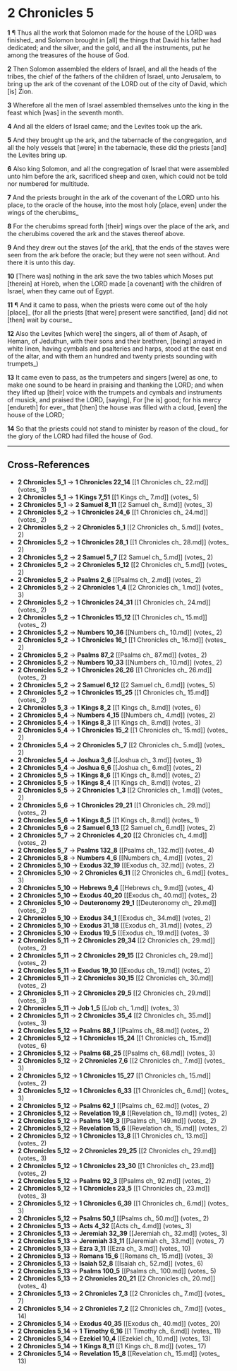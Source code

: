 # 2 Chronicles 5

**1** ¶ Thus all the work that Solomon made for the house of the LORD was finished_ and Solomon brought in [all] the things that David his father had dedicated; and the silver, and the gold, and all the instruments, put he among the treasures of the house of God.

**2** Then Solomon assembled the elders of Israel, and all the heads of the tribes, the chief of the fathers of the children of Israel, unto Jerusalem, to bring up the ark of the covenant of the LORD out of the city of David, which [is] Zion.

**3** Wherefore all the men of Israel assembled themselves unto the king in the feast which [was] in the seventh month.

**4** And all the elders of Israel came; and the Levites took up the ark.

**5** And they brought up the ark, and the tabernacle of the congregation, and all the holy vessels that [were] in the tabernacle, these did the priests [and] the Levites bring up.

**6** Also king Solomon, and all the congregation of Israel that were assembled unto him before the ark, sacrificed sheep and oxen, which could not be told nor numbered for multitude.

**7** And the priests brought in the ark of the covenant of the LORD unto his place, to the oracle of the house, into the most holy [place, even] under the wings of the cherubims_

**8** For the cherubims spread forth [their] wings over the place of the ark, and the cherubims covered the ark and the staves thereof above.

**9** And they drew out the staves [of the ark], that the ends of the staves were seen from the ark before the oracle; but they were not seen without. And there it is unto this day.

**10** [There was] nothing in the ark save the two tables which Moses put [therein] at Horeb, when the LORD made [a covenant] with the children of Israel, when they came out of Egypt.

**11** ¶ And it came to pass, when the priests were come out of the holy [place]_ (for all the priests [that were] present were sanctified, [and] did not [then] wait by course_

**12** Also the Levites [which were] the singers, all of them of Asaph, of Heman, of Jeduthun, with their sons and their brethren, [being] arrayed in white linen, having cymbals and psalteries and harps, stood at the east end of the altar, and with them an hundred and twenty priests sounding with trumpets_)

**13** It came even to pass, as the trumpeters and singers [were] as one, to make one sound to be heard in praising and thanking the LORD; and when they lifted up [their] voice with the trumpets and cymbals and instruments of musick, and praised the LORD, [saying], For [he is] good; for his mercy [endureth] for ever_ that [then] the house was filled with a cloud, [even] the house of the LORD;

**14** So that the priests could not stand to minister by reason of the cloud_ for the glory of the LORD had filled the house of God.

---

## Cross-References

- **2 Chronicles 5_1** → **1 Chronicles 22_14** [[1 Chronicles ch_ 22.md]] (votes_ 3)
- **2 Chronicles 5_1** → **1 Kings 7_51** [[1 Kings ch_ 7.md]] (votes_ 5)
- **2 Chronicles 5_1** → **2 Samuel 8_11** [[2 Samuel ch_ 8.md]] (votes_ 3)
- **2 Chronicles 5_2** → **1 Chronicles 24_6** [[1 Chronicles ch_ 24.md]] (votes_ 2)
- **2 Chronicles 5_2** → **2 Chronicles 5_1** [[2 Chronicles ch_ 5.md]] (votes_ 2)
- **2 Chronicles 5_2** → **1 Chronicles 28_1** [[1 Chronicles ch_ 28.md]] (votes_ 2)
- **2 Chronicles 5_2** → **2 Samuel 5_7** [[2 Samuel ch_ 5.md]] (votes_ 2)
- **2 Chronicles 5_2** → **2 Chronicles 5_12** [[2 Chronicles ch_ 5.md]] (votes_ 2)
- **2 Chronicles 5_2** → **Psalms 2_6** [[Psalms ch_ 2.md]] (votes_ 2)
- **2 Chronicles 5_2** → **2 Chronicles 1_4** [[2 Chronicles ch_ 1.md]] (votes_ 3)
- **2 Chronicles 5_2** → **1 Chronicles 24_31** [[1 Chronicles ch_ 24.md]] (votes_ 2)
- **2 Chronicles 5_2** → **1 Chronicles 15_12** [[1 Chronicles ch_ 15.md]] (votes_ 2)
- **2 Chronicles 5_2** → **Numbers 10_36** [[Numbers ch_ 10.md]] (votes_ 2)
- **2 Chronicles 5_2** → **1 Chronicles 16_1** [[1 Chronicles ch_ 16.md]] (votes_ 2)
- **2 Chronicles 5_2** → **Psalms 87_2** [[Psalms ch_ 87.md]] (votes_ 2)
- **2 Chronicles 5_2** → **Numbers 10_33** [[Numbers ch_ 10.md]] (votes_ 2)
- **2 Chronicles 5_2** → **1 Chronicles 26_26** [[1 Chronicles ch_ 26.md]] (votes_ 2)
- **2 Chronicles 5_2** → **2 Samuel 6_12** [[2 Samuel ch_ 6.md]] (votes_ 5)
- **2 Chronicles 5_2** → **1 Chronicles 15_25** [[1 Chronicles ch_ 15.md]] (votes_ 2)
- **2 Chronicles 5_3** → **1 Kings 8_2** [[1 Kings ch_ 8.md]] (votes_ 6)
- **2 Chronicles 5_4** → **Numbers 4_15** [[Numbers ch_ 4.md]] (votes_ 2)
- **2 Chronicles 5_4** → **1 Kings 8_3** [[1 Kings ch_ 8.md]] (votes_ 3)
- **2 Chronicles 5_4** → **1 Chronicles 15_2** [[1 Chronicles ch_ 15.md]] (votes_ 2)
- **2 Chronicles 5_4** → **2 Chronicles 5_7** [[2 Chronicles ch_ 5.md]] (votes_ 2)
- **2 Chronicles 5_4** → **Joshua 3_6** [[Joshua ch_ 3.md]] (votes_ 3)
- **2 Chronicles 5_4** → **Joshua 6_6** [[Joshua ch_ 6.md]] (votes_ 2)
- **2 Chronicles 5_5** → **1 Kings 8_6** [[1 Kings ch_ 8.md]] (votes_ 2)
- **2 Chronicles 5_5** → **1 Kings 8_4** [[1 Kings ch_ 8.md]] (votes_ 2)
- **2 Chronicles 5_5** → **2 Chronicles 1_3** [[2 Chronicles ch_ 1.md]] (votes_ 2)
- **2 Chronicles 5_6** → **1 Chronicles 29_21** [[1 Chronicles ch_ 29.md]] (votes_ 2)
- **2 Chronicles 5_6** → **1 Kings 8_5** [[1 Kings ch_ 8.md]] (votes_ 1)
- **2 Chronicles 5_6** → **2 Samuel 6_13** [[2 Samuel ch_ 6.md]] (votes_ 2)
- **2 Chronicles 5_7** → **2 Chronicles 4_20** [[2 Chronicles ch_ 4.md]] (votes_ 2)
- **2 Chronicles 5_7** → **Psalms 132_8** [[Psalms ch_ 132.md]] (votes_ 4)
- **2 Chronicles 5_8** → **Numbers 4_6** [[Numbers ch_ 4.md]] (votes_ 2)
- **2 Chronicles 5_10** → **Exodus 32_19** [[Exodus ch_ 32.md]] (votes_ 2)
- **2 Chronicles 5_10** → **2 Chronicles 6_11** [[2 Chronicles ch_ 6.md]] (votes_ 3)
- **2 Chronicles 5_10** → **Hebrews 9_4** [[Hebrews ch_ 9.md]] (votes_ 4)
- **2 Chronicles 5_10** → **Exodus 40_20** [[Exodus ch_ 40.md]] (votes_ 2)
- **2 Chronicles 5_10** → **Deuteronomy 29_1** [[Deuteronomy ch_ 29.md]] (votes_ 2)
- **2 Chronicles 5_10** → **Exodus 34_1** [[Exodus ch_ 34.md]] (votes_ 2)
- **2 Chronicles 5_10** → **Exodus 31_18** [[Exodus ch_ 31.md]] (votes_ 2)
- **2 Chronicles 5_10** → **Exodus 19_5** [[Exodus ch_ 19.md]] (votes_ 3)
- **2 Chronicles 5_11** → **2 Chronicles 29_34** [[2 Chronicles ch_ 29.md]] (votes_ 2)
- **2 Chronicles 5_11** → **2 Chronicles 29_15** [[2 Chronicles ch_ 29.md]] (votes_ 2)
- **2 Chronicles 5_11** → **Exodus 19_10** [[Exodus ch_ 19.md]] (votes_ 2)
- **2 Chronicles 5_11** → **2 Chronicles 30_15** [[2 Chronicles ch_ 30.md]] (votes_ 2)
- **2 Chronicles 5_11** → **2 Chronicles 29_5** [[2 Chronicles ch_ 29.md]] (votes_ 3)
- **2 Chronicles 5_11** → **Job 1_5** [[Job ch_ 1.md]] (votes_ 3)
- **2 Chronicles 5_11** → **2 Chronicles 35_4** [[2 Chronicles ch_ 35.md]] (votes_ 3)
- **2 Chronicles 5_12** → **Psalms 88_1** [[Psalms ch_ 88.md]] (votes_ 2)
- **2 Chronicles 5_12** → **1 Chronicles 15_24** [[1 Chronicles ch_ 15.md]] (votes_ 6)
- **2 Chronicles 5_12** → **Psalms 68_25** [[Psalms ch_ 68.md]] (votes_ 3)
- **2 Chronicles 5_12** → **2 Chronicles 7_6** [[2 Chronicles ch_ 7.md]] (votes_ 3)
- **2 Chronicles 5_12** → **1 Chronicles 15_27** [[1 Chronicles ch_ 15.md]] (votes_ 2)
- **2 Chronicles 5_12** → **1 Chronicles 6_33** [[1 Chronicles ch_ 6.md]] (votes_ 3)
- **2 Chronicles 5_12** → **Psalms 62_1** [[Psalms ch_ 62.md]] (votes_ 2)
- **2 Chronicles 5_12** → **Revelation 19_8** [[Revelation ch_ 19.md]] (votes_ 2)
- **2 Chronicles 5_12** → **Psalms 149_3** [[Psalms ch_ 149.md]] (votes_ 2)
- **2 Chronicles 5_12** → **Revelation 15_6** [[Revelation ch_ 15.md]] (votes_ 2)
- **2 Chronicles 5_12** → **1 Chronicles 13_8** [[1 Chronicles ch_ 13.md]] (votes_ 2)
- **2 Chronicles 5_12** → **2 Chronicles 29_25** [[2 Chronicles ch_ 29.md]] (votes_ 3)
- **2 Chronicles 5_12** → **1 Chronicles 23_30** [[1 Chronicles ch_ 23.md]] (votes_ 2)
- **2 Chronicles 5_12** → **Psalms 92_3** [[Psalms ch_ 92.md]] (votes_ 2)
- **2 Chronicles 5_12** → **1 Chronicles 23_5** [[1 Chronicles ch_ 23.md]] (votes_ 3)
- **2 Chronicles 5_12** → **1 Chronicles 6_39** [[1 Chronicles ch_ 6.md]] (votes_ 3)
- **2 Chronicles 5_12** → **Psalms 50_1** [[Psalms ch_ 50.md]] (votes_ 2)
- **2 Chronicles 5_13** → **Acts 4_32** [[Acts ch_ 4.md]] (votes_ 3)
- **2 Chronicles 5_13** → **Jeremiah 32_39** [[Jeremiah ch_ 32.md]] (votes_ 3)
- **2 Chronicles 5_13** → **Jeremiah 33_11** [[Jeremiah ch_ 33.md]] (votes_ 7)
- **2 Chronicles 5_13** → **Ezra 3_11** [[Ezra ch_ 3.md]] (votes_ 10)
- **2 Chronicles 5_13** → **Romans 15_6** [[Romans ch_ 15.md]] (votes_ 3)
- **2 Chronicles 5_13** → **Isaiah 52_8** [[Isaiah ch_ 52.md]] (votes_ 6)
- **2 Chronicles 5_13** → **Psalms 100_5** [[Psalms ch_ 100.md]] (votes_ 5)
- **2 Chronicles 5_13** → **2 Chronicles 20_21** [[2 Chronicles ch_ 20.md]] (votes_ 4)
- **2 Chronicles 5_13** → **2 Chronicles 7_3** [[2 Chronicles ch_ 7.md]] (votes_ 7)
- **2 Chronicles 5_14** → **2 Chronicles 7_2** [[2 Chronicles ch_ 7.md]] (votes_ 14)
- **2 Chronicles 5_14** → **Exodus 40_35** [[Exodus ch_ 40.md]] (votes_ 20)
- **2 Chronicles 5_14** → **1 Timothy 6_16** [[1 Timothy ch_ 6.md]] (votes_ 11)
- **2 Chronicles 5_14** → **Ezekiel 10_4** [[Ezekiel ch_ 10.md]] (votes_ 13)
- **2 Chronicles 5_14** → **1 Kings 8_11** [[1 Kings ch_ 8.md]] (votes_ 17)
- **2 Chronicles 5_14** → **Revelation 15_8** [[Revelation ch_ 15.md]] (votes_ 13)
